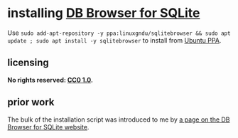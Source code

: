 # installing [DB Browser for SQLite]
Use `sudo add-apt-repository -y ppa:linuxgndu/sqlitebrowser && sudo apt update ; sudo apt install -y sqlitebrowser` to install from [Ubuntu PPA](https://en.wikipedia.org/wiki/Ubuntu_(operating_system)#Package_Archives).

## licensing
**No rights reserved: [CC0 1.0](https://creativecommons.org/publicdomain/zero/1.0/).**

## prior work
The bulk of the installation script was introduced to me by [a page on the DB Browser for SQLite website](https://sqlitebrowser.org/).

[DB Browser for SQLite]: https://sqlitebrowser.org/
